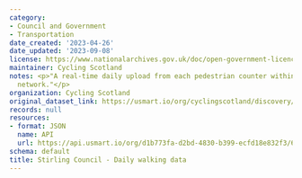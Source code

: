 ```yaml
---
category:
- Council and Government
- Transportation
date_created: '2023-04-26'
date_updated: '2023-09-08'
license: https://www.nationalarchives.gov.uk/doc/open-government-licence/version/3/
maintainer: Cycling Scotland
notes: <p>"A real-time daily upload from each pedestrian counter within Stirling Council's
  network."</p>
organization: Cycling Scotland
original_dataset_link: https://usmart.io/org/cyclingscotland/discovery/discovery-view-detail/7af5fc02-d18f-406f-bbc0-ee590d159390
records: null
resources:
- format: JSON
  name: API
  url: https://api.usmart.io/org/d1b773fa-d2bd-4830-b399-ecfd18e832f3/60b07cc5-097c-42e9-b628-3cd339c78e85/1/urql
schema: default
title: Stirling Council - Daily walking data
---
```

